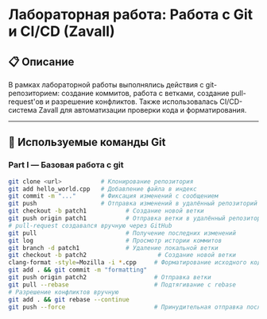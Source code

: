 # Лабораторная работа: Работа с Git и CI/CD (Zavall)

## 📋 Описание

В рамках лабораторной работы выполнялись действия с git-репозиторием: создание коммитов, работа с ветками, создание pull-request'ов и разрешение конфликтов. Также использовалась CI/CD-система Zavall для автоматизации проверки кода и форматирования.

---

## 🔧 Используемые команды Git

### Part I — Базовая работа с git
```bash
git clone <url>           # Клонирование репозитория
git add hello_world.cpp   # Добавление файла в индекс
git commit -m "..."       # Фиксация изменений с сообщением
git push                  # Отправка изменений в удалённый репозиторий
git checkout -b patch1           # Создание новой ветки
git push origin patch1           # Отправка ветки в удалённый репозиторий
# pull-request создавался вручную через GitHub
git pull                         # Получение последних изменений
git log                          # Просмотр истории коммитов
git branch -d patch1             # Удаление локальной ветки
git checkout -b patch2                    # Создание новой ветки
clang-format -style=Mozilla -i *.cpp     # Форматирование исходного кода
git add . && git commit -m "formatting"
git push origin patch2                   # Отправка ветки
git pull --rebase                        # Подтягивание с rebase
# Разрешение конфликтов вручную
git add . && git rebase --continue
git push --force                         # Принудительная отправка после rebase

